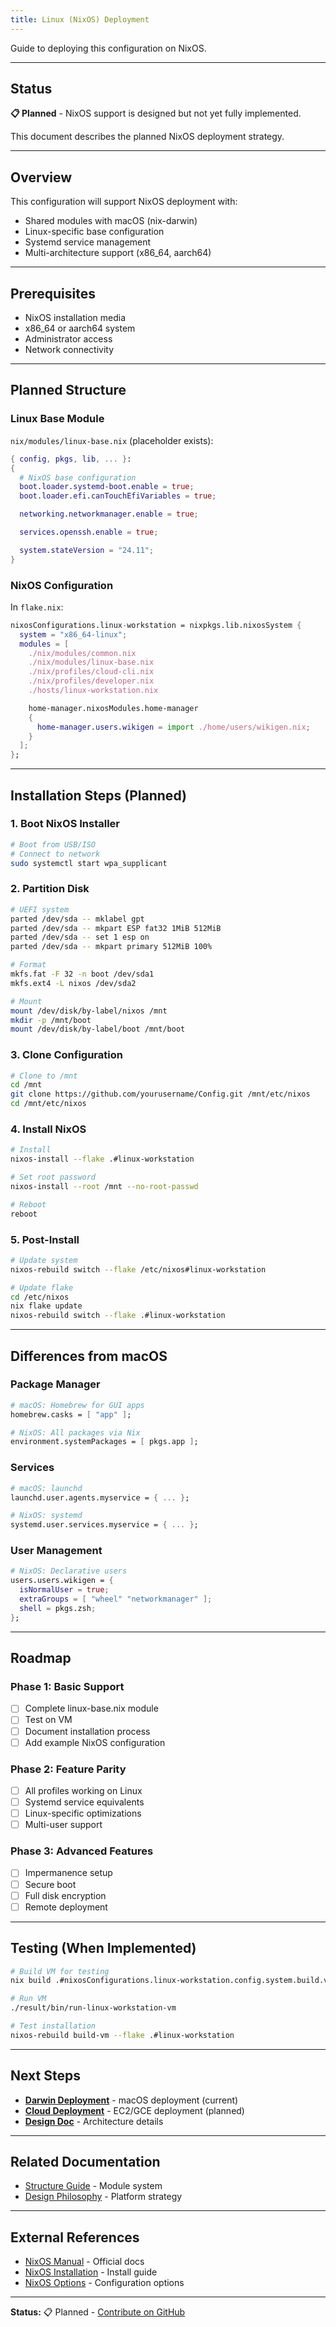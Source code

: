 ```yaml
---
title: Linux (NixOS) Deployment
---
```



Guide to deploying this configuration on NixOS.

---

## Status

**📋 Planned** - NixOS support is designed but not yet fully implemented.

This document describes the planned NixOS deployment strategy.

---

## Overview

This configuration will support NixOS deployment with:
- Shared modules with macOS (nix-darwin)
- Linux-specific base configuration
- Systemd service management
- Multi-architecture support (x86_64, aarch64)

---

## Prerequisites

- NixOS installation media
- x86_64 or aarch64 system
- Administrator access
- Network connectivity

---

## Planned Structure

### Linux Base Module

`nix/modules/linux-base.nix` (placeholder exists):

```nix
{ config, pkgs, lib, ... }:
{
  # NixOS base configuration
  boot.loader.systemd-boot.enable = true;
  boot.loader.efi.canTouchEfiVariables = true;

  networking.networkmanager.enable = true;

  services.openssh.enable = true;

  system.stateVersion = "24.11";
}
```

### NixOS Configuration

In `flake.nix`:

```nix
nixosConfigurations.linux-workstation = nixpkgs.lib.nixosSystem {
  system = "x86_64-linux";
  modules = [
    ./nix/modules/common.nix
    ./nix/modules/linux-base.nix
    ./nix/profiles/cloud-cli.nix
    ./nix/profiles/developer.nix
    ./hosts/linux-workstation.nix

    home-manager.nixosModules.home-manager
    {
      home-manager.users.wikigen = import ./home/users/wikigen.nix;
    }
  ];
};
```

---

## Installation Steps (Planned)

### 1. Boot NixOS Installer

```bash
# Boot from USB/ISO
# Connect to network
sudo systemctl start wpa_supplicant
```

### 2. Partition Disk

```bash
# UEFI system
parted /dev/sda -- mklabel gpt
parted /dev/sda -- mkpart ESP fat32 1MiB 512MiB
parted /dev/sda -- set 1 esp on
parted /dev/sda -- mkpart primary 512MiB 100%

# Format
mkfs.fat -F 32 -n boot /dev/sda1
mkfs.ext4 -L nixos /dev/sda2

# Mount
mount /dev/disk/by-label/nixos /mnt
mkdir -p /mnt/boot
mount /dev/disk/by-label/boot /mnt/boot
```

### 3. Clone Configuration

```bash
# Clone to /mnt
cd /mnt
git clone https://github.com/yourusername/Config.git /mnt/etc/nixos
cd /mnt/etc/nixos
```

### 4. Install NixOS

```bash
# Install
nixos-install --flake .#linux-workstation

# Set root password
nixos-install --root /mnt --no-root-passwd

# Reboot
reboot
```

### 5. Post-Install

```bash
# Update system
nixos-rebuild switch --flake /etc/nixos#linux-workstation

# Update flake
cd /etc/nixos
nix flake update
nixos-rebuild switch --flake .#linux-workstation
```

---

## Differences from macOS

### Package Manager

```nix
# macOS: Homebrew for GUI apps
homebrew.casks = [ "app" ];

# NixOS: All packages via Nix
environment.systemPackages = [ pkgs.app ];
```

### Services

```nix
# macOS: launchd
launchd.user.agents.myservice = { ... };

# NixOS: systemd
systemd.user.services.myservice = { ... };
```

### User Management

```nix
# NixOS: Declarative users
users.users.wikigen = {
  isNormalUser = true;
  extraGroups = [ "wheel" "networkmanager" ];
  shell = pkgs.zsh;
};
```

---

## Roadmap

### Phase 1: Basic Support
- [ ] Complete linux-base.nix module
- [ ] Test on VM
- [ ] Document installation process
- [ ] Add example NixOS configuration

### Phase 2: Feature Parity
- [ ] All profiles working on Linux
- [ ] Systemd service equivalents
- [ ] Linux-specific optimizations
- [ ] Multi-user support

### Phase 3: Advanced Features
- [ ] Impermanence setup
- [ ] Secure boot
- [ ] Full disk encryption
- [ ] Remote deployment

---

## Testing (When Implemented)

```bash
# Build VM for testing
nix build .#nixosConfigurations.linux-workstation.config.system.build.vm

# Run VM
./result/bin/run-linux-workstation-vm

# Test installation
nixos-rebuild build-vm --flake .#linux-workstation
```

---

## Next Steps

- **[Darwin Deployment](./darwin.md)** - macOS deployment (current)
- **[Cloud Deployment](./cloud.md)** - EC2/GCE deployment (planned)
- **[Design Doc](../../architecture/design.md)** - Architecture details

---

## Related Documentation

- [Structure Guide](../../architecture/structure.md) - Module system
- [Design Philosophy](../../architecture/design.md) - Platform strategy

---

## External References

- [NixOS Manual](https://nixos.org/manual/nixos/stable/) - Official docs
- [NixOS Installation](https://nixos.org/manual/nixos/stable/#sec-installation) - Install guide
- [NixOS Options](https://search.nixos.org/options) - Configuration options

---

**Status:** 📋 Planned - [Contribute on GitHub](#)
